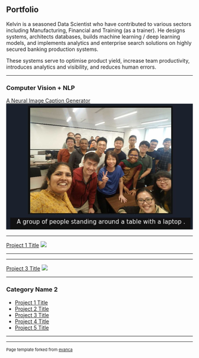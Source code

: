 ## Portfolio
Kelvin is a seasoned Data Scientist who have contributed to various sectors including Manufacturing, Financial and Training
(as a trainer). He designs systems, architects databases, builds machine learning / deep learning models,
and implements analytics and enterprise search solutions on highly secured banking production systems. 

These systems serve to optimise product yield, increase team productivity, introduces analytics and visibility, and reduces human errors.

---

### Computer Vision + NLP 
[A Neural Image Caption Generator](/pdf/image-captioning.pdf)
<img src="images/test1.jpg?raw=true"/>

---

[Project 1 Title](/sample_page)
<img src="images/dummy_thumbnail.jpg?raw=true"/>

---


---
[Project 3 Title](http://example.com/)
<img src="images/dummy_thumbnail.jpg?raw=true"/>

---

### Category Name 2

- [Project 1 Title](http://example.com/)
- [Project 2 Title](http://example.com/)
- [Project 3 Title](http://example.com/)
- [Project 4 Title](http://example.com/)
- [Project 5 Title](http://example.com/)

---




---
<p style="font-size:11px">Page template forked from <a href="https://github.com/evanca/quick-portfolio">evanca</a></p>
<!-- Remove above link if you don't want to attibute -->

